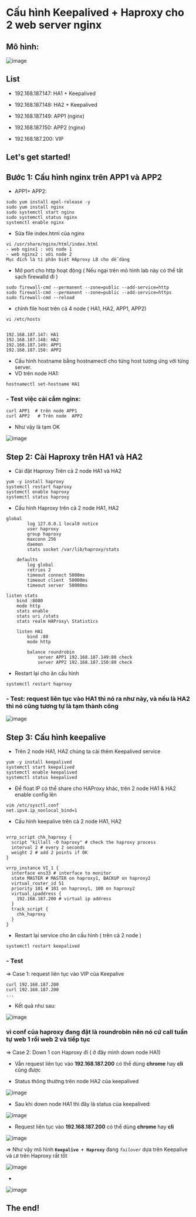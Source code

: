 # Cấu hình Keepalived + Haproxy cho 2 web server nginx

## Mô hình:
 
 
 ![image](https://user-images.githubusercontent.com/83824403/167338530-c626e988-1338-4595-b729-5ac15c52d8f5.png)


## List

- 192.168.187.147: HA1 + Keepalived

- 192.168.187.148: HA2 + Keepalived

- 192.168.187.149: APP1 (nginx)

- 192.168.187.150: APP2 (nginx)

- 192.168.187.200: VIP


## Let's get started!

## Bước 1: Cấu hình nginx trên APP1 và APP2

- APP1+ APP2:

```
sudo yum install epel-release -y
sudo yum install nginx
sudo systemctl start nginx
sudo systemctl status nginx
systemctl enable nginx
```

- Sửa file index.html của nginx

```
vi /usr/share/nginx/html/index.html
- web nginx1 : với node 1
- web nginx2 : với node 2
Mục đích là tí phân biệt HAproxy LB cho dễ dàng
```



- Mở port cho http hoạt động ( Nếu ngại trên mô hình lab này có thể tắt sạch firewalld đi )

```
sudo firewall-cmd --permanent --zone=public --add-service=http
sudo firewall-cmd --permanent --zone=public --add-service=https
sudo firewall-cmd --reload
```

- chỉnh file host trên cả 4 node ( HA1, HA2, APP1, APP2)

``` 
vi /etc/hosts


192.168.187.147: HA1 
192.168.187.148: HA2 
192.168.187.149: APP1 
192.168.187.150: APP2 
```

- Cấu hình hostname bằng hostnamectl cho từng host tương ứng với từng server. 
- VD trên node HA1:

``` 
hostnamectl set-hostname HA1
```

### - Test việc cài cắm nginx:

```
curl APP1  # trên node APP1
curl APP2   # Trên node  APP2
```

- Như vậy là tạm OK

![image](https://user-images.githubusercontent.com/83824403/167339702-74f2abc7-0d7c-4d24-8509-a5d8f0b0a678.png)

## Step 2: Cài Haproxy trên HA1 và HA2

- Cài đặt Haproxy Trên cả 2 node HA1 và HA2

```
yum -y install haproxy
systemctl restart haproxy
systemctl enable haproxy
systemctl status haproxy
```



- Cấu hình Haproxy trên cả 2 node HA1, HA2



```
global
        log 127.0.0.1 local0 notice
        user haproxy
        group haproxy
        maxconn 256
        daemon
        stats socket /var/lib/haproxy/stats

    defaults
        log global
        retries 2
        timeout connect 5000ms
        timeout client  50000ms
        timeout server  50000ms

listen stats
    bind :8080
    mode http
    stats enable
    stats uri /stats
    stats realm HAProxy\ Statistics

    listen HA1
        bind :80
        mode http

        balance roundrobin
            server APP1 192.168.187.149:80 check
            server APP2 192.168.187.150:80 check
```


- Restart lại cho ăn cấu hình 


```
systemctl restart haproxy
```

### - Test: request liên tục vào HA1 thì nó ra như này, và nếu là HA2 thì nó cũng tương tự là tạm thành công



![image](https://user-images.githubusercontent.com/83824403/167340427-249fa642-d70f-4c41-85a0-ac9e148f90b1.png)



## Step 3: Cấu hình keepalive

- Trên 2 node HA1, HA2 chúng ta cài thêm Keepalived service


```
yum -y install keepalived
systemctl start keepalived
systemctl enable keepalived
systemctl status keepalived
```


- Để float IP có thể share cho HAProxy khác, trên 2 node HA1 & HA2 enable config lên

```
vim /etc/sysctl.conf
net.ipv4.ip_nonlocal_bind=1
```

- Cấu hình keepalive trên cả 2 node HA1, HA2


```

vrrp_script chk_haproxy {
  script "killall -0 haproxy" # check the haproxy process
  interval 2 # every 2 seconds
  weight 2 # add 2 points if OK
}

vrrp_instance VI_1 {
  interface ens33 # interface to monitor
  state MASTER # MASTER on haproxy1, BACKUP on haproxy2
  virtual_router_id 51
  priority 101 # 101 on haproxy1, 100 on haproxy2
  virtual_ipaddress {
    192.168.187.200 # virtual ip address
  }
  track_script {
    chk_haproxy
  }
}

```


- Restart lại service cho ăn cấu hình ( trên cả 2 node )

```
systemctl restart keepalived
```


### - Test

=> Case 1: request liên tục vào VIP của Keepalive 

```
curl 192.168.187.200
curl 192.168.187.200
...
```
- Kết quả như sau:

![image](https://user-images.githubusercontent.com/83824403/167340989-b20b5072-0f22-4908-bde3-2b643ad810c1.png)


### vì conf của haproxy đang đặt là roundrobin nên nó cứ call tuần tự web 1 rồi web 2 và tiếp tục

=> Case 2:  Down 1 con Haproxy đi ( ở đây mình down node HA1)

- Vẫn request liên tục vào **192.168.187.200** có thể dùng **chrome** hay **cli** cũng được



- Status thông thường trên node HA2 của keepalived

![image](https://user-images.githubusercontent.com/83824403/167341220-906232e5-a8b0-4c8f-a0f7-b2b39f74aa42.png)


- Sau khi down node HA1 thì đây là status của keepalived:

![image](https://user-images.githubusercontent.com/83824403/167341267-d49e4cec-21da-46fd-9988-bf565ba96574.png)



- Request liên tục vào **192.168.187.200** có thể dùng **chrome** hay **cli** 


![image](https://user-images.githubusercontent.com/83824403/167341448-fb1cf93f-a592-40e7-9a2f-ee0ac805107f.png)

 => Như vậy mô hình **`Keepalive + Haproxy`** đang *`failover`* dựa trên Keepalive và *`LB`* trên Haproxy rất tốt
 
 ![image](https://user-images.githubusercontent.com/83824403/167341651-dcb926f0-c4ea-47c5-b67f-744ea8b1ff2d.png)
 
 - 
 
 ![image](https://user-images.githubusercontent.com/83824403/167341676-75688069-7b3f-4d86-8539-4f5ee1bea23f.png)



## The end!
